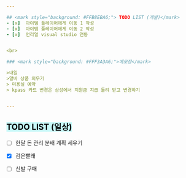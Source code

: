 ```yaml
---  

## <mark style="background: #FFB8EBA6;"> TODO LIST (개발)</mark>
- [x]  아이템 플레이어에게 이동 1 작성
- [x]  아이템 플레이어에게 이동 2 작성
- [x]  언리얼 visual studio 연동


<br>

### <mark style="background: #FFF3A3A6;">메모장</mark>

>내일 
>알바 상품 외우기
> 미용실 예약
> kpass 카드 변경은 삼성에서 지원금 지급 돌려 받고 변경하기


---
```


## <mark style="background: #ABF7F7A6;">TODO LIST (일상)</mark>

- [ ]  한달 돈 관리 분배 계획 세우기
- [x]  검은빨래
- [ ]  신발 구매
 
